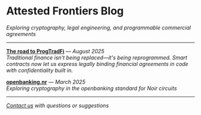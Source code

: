 # Attested Frontiers Blog

*Exploring cryptography, legal engineering, and programmable commercial agreements*

---

**[The road to ProgTradFi](./progtradfi)** — *August 2025*  
*Traditional finance isn't being replaced—it's being reprogrammed. Smart contracts now let us express legally binding financial agreements in code with confidentiality built in.*

**[openbanking.nr](./openbanking.nr)** — *March 2025*  
*Exploring cryptography in the openbanking standard for Noir circuits*

---

*[Contact us](mailto:contact@attestedfrontiers.xyz) with questions or suggestions*